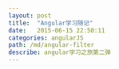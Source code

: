 ```yaml
---
layout: post
title:  "Angular学习随记"
date:   2015-06-15 22:50:11
categories: angularJS
path: /md/angular-filter
describe: angular学习之旅第二弹
---
```


